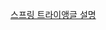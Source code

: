 [스프링 트라이앵글 설명](https://github.com/go-coding1/TIL/blob/main/Spring/Spring%20Triangle%5BIoC%2CAOP%2CPSA%5D.md)
